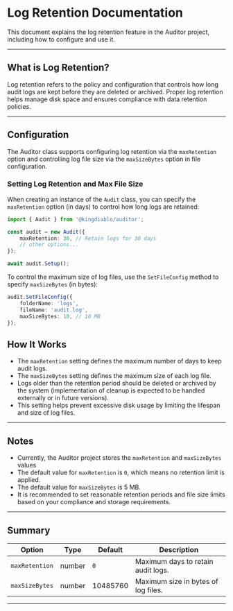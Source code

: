 # Log Retention Documentation

This document explains the log retention feature in the Auditor project, including how to configure and use it.

---

## What is Log Retention?

Log retention refers to the policy and configuration that controls how long audit logs are kept before they are deleted or archived. Proper log retention helps manage disk space and ensures compliance with data retention policies.

---

## Configuration

The Auditor class supports configuring log retention via the `maxRetention` option and controlling log file size via the `maxSizeBytes` option in file configuration.

### Setting Log Retention and Max File Size

When creating an instance of the `Audit` class, you can specify the `maxRetention` option (in days) to control how long logs are retained:

```ts
import { Audit } from '@kingdiablo/auditor';

const audit = new Audit({
	maxRetention: 30, // Retain logs for 30 days
	// other options...
});

await audit.Setup();
```

To control the maximum size of log files, use the `SetFileConfig` method to specify `maxSizeBytes` (in bytes):

```ts
audit.SetFileConfig({
	folderName: 'logs',
	fileName: 'audit.log',
	maxSizeBytes: 10, // 10 MB
});
```

## How It Works

-   The `maxRetention` setting defines the maximum number of days to keep audit logs.
-   The `maxSizeBytes` setting defines the maximum size of each log file.
-   Logs older than the retention period should be deleted or archived by the system (implementation of cleanup is expected to be handled externally or in future versions).
-   This setting helps prevent excessive disk usage by limiting the lifespan and size of log files.

---

## Notes

-   Currently, the Auditor project stores the `maxRetention` and `maxSizeBytes` values
-   The default value for `maxRetention` is `0`, which means no retention limit is applied.
-   The default value for `maxSizeBytes` is 5 MB.
-   It is recommended to set reasonable retention periods and file size limits based on your compliance and storage requirements.

---

## Summary

| Option         | Type   | Default  | Description                         |
| -------------- | ------ | -------- | ----------------------------------- |
| `maxRetention` | number | `0`      | Maximum days to retain audit logs.  |
| `maxSizeBytes` | number | 10485760 | Maximum size in bytes of log files. |

---
